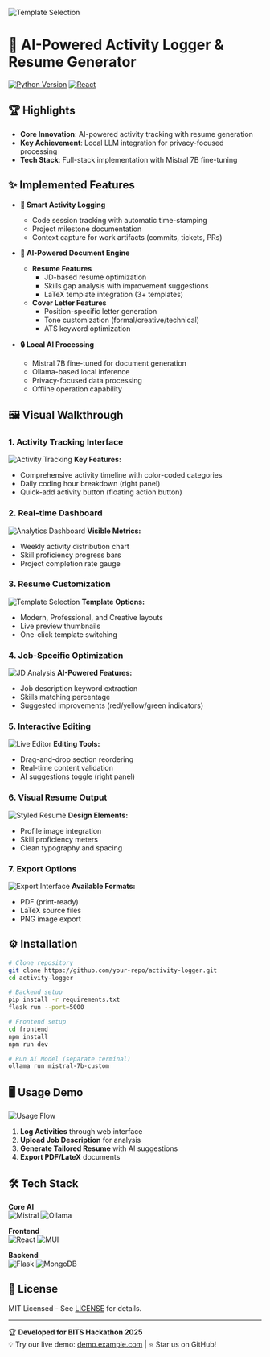 ![Template Selection](./images/resumetemplates.png)
# 🚀 AI-Powered Activity Logger & Resume Generator



[![Python Version](https://img.shields.io/badge/python-3.9%2B-blue.svg)](https://www.python.org/)
[![React](https://img.shields.io/badge/React-18.2%2B-61DAFB)](https://react.dev/)

## 🏆 Highlights
- **Core Innovation**: AI-powered activity tracking with resume generation
- **Key Achievement**: Local LLM integration for privacy-focused processing
- **Tech Stack**: Full-stack implementation with Mistral 7B fine-tuning

## ✨ Implemented Features


- **📝 Smart Activity Logging**
  - Code session tracking with automatic time-stamping
  - Project milestone documentation
  - Context capture for work artifacts (commits, tickets, PRs)

- **🤖 AI-Powered Document Engine**
  - **Resume Features**
    - JD-based resume optimization
    - Skills gap analysis with improvement suggestions
    - LaTeX template integration (3+ templates)
  - **Cover Letter Features**
    - Position-specific letter generation
    - Tone customization (formal/creative/technical)
    - ATS keyword optimization

- **🔒 Local AI Processing**
  - Mistral 7B fine-tuned for document generation
  - Ollama-based local inference
  - Privacy-focused data processing
  - Offline operation capability

## 🖼️ Visual Walkthrough

### 1. Activity Tracking Interface
![Activity Tracking](./images/activity.png)
**Key Features:**
- Comprehensive activity timeline with color-coded categories
- Daily coding hour breakdown (right panel)
- Quick-add activity button (floating action button)

### 2. Real-time Dashboard
![Analytics Dashboard](./images/dashboard.png)
**Visible Metrics:**
- Weekly activity distribution chart
- Skill proficiency progress bars
- Project completion rate gauge

### 3. Resume Customization
![Template Selection](./images/resumetemplates.png)
**Template Options:**
- Modern, Professional, and Creative layouts
- Live preview thumbnails
- One-click template switching

### 4. Job-Specific Optimization
![JD Analysis](./images/job-specific.png)
**AI-Powered Features:**
- Job description keyword extraction
- Skills matching percentage
- Suggested improvements (red/yellow/green indicators)

### 5. Interactive Editing
![Live Editor](./images/liveedit.png)
**Editing Tools:**
- Drag-and-drop section reordering
- Real-time content validation
- AI suggestions toggle (right panel)

### 6. Visual Resume Output
![Styled Resume](./images/resumewithimage.png)
**Design Elements:**
- Profile image integration
- Skill proficiency meters
- Clean typography and spacing

### 7. Export Options
![Export Interface](./images/download.png)
**Available Formats:**
- PDF (print-ready)
- LaTeX source files
- PNG image export

## ⚙️ Installation

```bash
# Clone repository
git clone https://github.com/your-repo/activity-logger.git
cd activity-logger

# Backend setup
pip install -r requirements.txt
flask run --port=5000

# Frontend setup
cd frontend
npm install
npm run dev

# Run AI Model (separate terminal)
ollama run mistral-7b-custom
```

## 🖥️ Usage Demo
![Usage Flow](https://via.placeholder.com/600x300.png?text=Resume+Generation+Process)

1. **Log Activities** through web interface
2. **Upload Job Description** for analysis
3. **Generate Tailored Resume** with AI suggestions
4. **Export PDF/LateX** documents

## 🛠️ Tech Stack
**Core AI**  
![Mistral](https://img.shields.io/badge/Mistral-7B-FF6B6B)
![Ollama](https://img.shields.io/badge/Ollama-0.1.2-4BC0D9)

**Frontend**  
![React](https://img.shields.io/badge/React-18.2-61DAFB)
![MUI](https://img.shields.io/badge/Material_UI-5.14-007FFF)

**Backend**  
![Flask](https://img.shields.io/badge/Flask-2.3.2-000000)
![MongoDB](https://img.shields.io/badge/MongoDB-6.0-47A248)

## 📄 License
MIT Licensed - See [LICENSE](LICENSE) for details.

---

🏆 **Developed for BITS Hackathon 2025**  
💡 Try our live demo: [demo.example.com](https://demo.example.com) | ⭐ Star us on GitHub!
